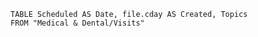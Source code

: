 ```dataview
TABLE Scheduled AS Date, file.cday AS Created, Topics
FROM "Medical & Dental/Visits"
```

